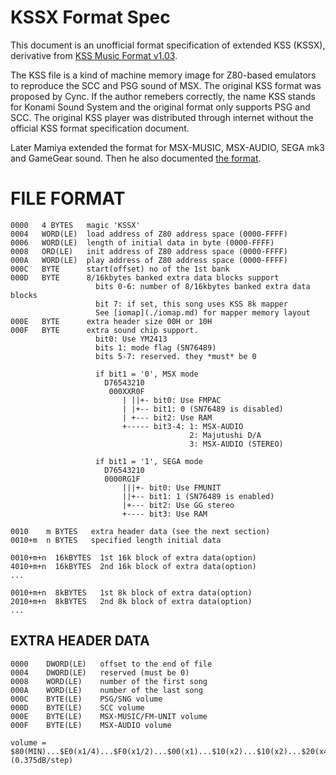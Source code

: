 # KSSX Format Spec
This document is an unofficial format specification of extended KSS (KSSX), derivative from [KSS Music Format v1.03](http://www.purose.net/befis/download/nezplug/kssspec.txt).

The KSS file is a kind of machine memory image for Z80-based emulators to reproduce the SCC and PSG sound of MSX. The original KSS format was proposed by Cync. If the author remebers correctly, the name KSS stands for Konami Sound System and the original format only supports PSG and SCC. The original KSS player was distributed through internet without the official KSS format specification document.

Later Mamiya extended the format for MSX-MUSIC, MSX-AUDIO, SEGA mk3 and GameGear sound. Then he also documented [the format](http://www.purose.net/befis/download/nezplug/kssspec.txt).

# FILE FORMAT

```
0000   4 BYTES   magic 'KSSX'
0004   WORD(LE)  load address of Z80 address space (0000-FFFF)
0006   WORD(LE)  length of initial data in byte (0000-FFFF)
0008   ORD(LE)   init address of Z80 address space (0000-FFFF)
000A   WORD(LE)  play address of Z80 address space (0000-FFFF)
000C   BYTE      start(offset) no of the 1st bank
000D   BYTE      8/16kbytes banked extra data blocks support
                   bits 0-6: number of 8/16kbytes banked extra data blocks
                   bit 7: if set, this song uses KSS 8k mapper
                   See [iomap](./iomap.md) for mapper memory layout
000E   BYTE      extra header size 00H or 10H
000F   BYTE      extra sound chip support.
                   bit0: Use YM2413
                   bits 1: mode flag (SN76489)
                   bits 5-7: reserved. they *must* be 0
                  
                   if bit1 = '0', MSX mode
                     D76543210
                      000XXR0F
                         | ||+- bit0: Use FMPAC
                         | |+-- bit1: 0 (SN76489 is disabled)
                         | +--- bit2: Use RAM
                         +----- bit3-4: 1: MSX-AUDIO
                                        2: Majutushi D/A
                                        3: MSX-AUDIO (STEREO)

                   if bit1 = '1', SEGA mode
                     D76543210
                     0000RG1F
                         |||+- bit0: Use FMUNIT
                         ||+-- bit1: 1 (SN76489 is enabled)
                         |+--- bit2: Use GG stereo
                         +---- bit3: Use RAM
                  
0010    m BYTES   extra header data (see the next section)
0010+m  n BYTES   specified length initial data

0010+m+n  16kBYTES  1st 16k block of extra data(option)
4010+m+n  16kBYTES  2nd 16k block of extra data(option)
...

0010+m+n  8kBYTES   1st 8k block of extra data(option)
2010+m+n  8kBYTES   2nd 8k block of extra data(option)
...

```

## EXTRA HEADER DATA

```
0000    DWORD(LE)   offset to the end of file
0004    DWORD(LE)   reserved (must be 0)
0008    WORD(LE)    number of the first song
000A    WORD(LE)    number of the last song
000C    BYTE(LE)    PSG/SNG volume
000D    BYTE(LE)    SCC volume
000E    BYTE(LE)    MSX-MUSIC/FM-UNIT volume
000F    BYTE(LE)    MSX-AUDIO volume

volume = $80(MIN)...$E0(x1/4)...$F0(x1/2)...$00(x1)...$10(x2)...$10(x2)...$20(x4)..$7F(MAX)
(0.375dB/step)
```